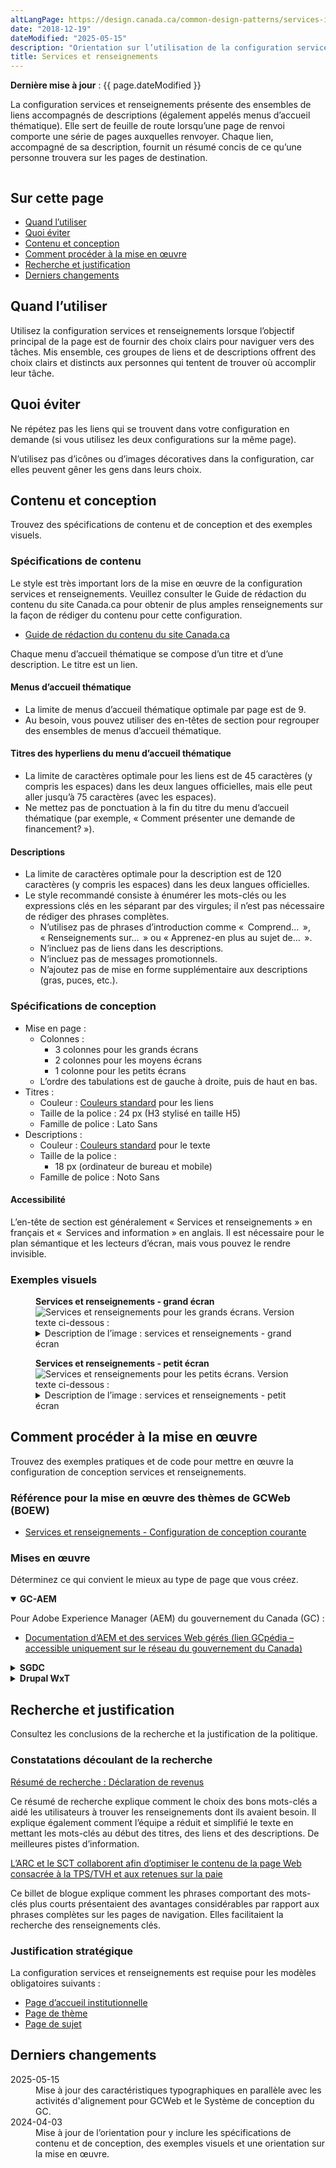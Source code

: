 ```yaml
---
altLangPage: https://design.canada.ca/common-design-patterns/services-information.html
date: "2018-12-19"
dateModified: "2025-05-15"
description: "Orientation sur l’utilisation de la configuration services et renseignements sur le site Canada.ca."
title: Services et renseignements
---
```

<p><strong>Dernière mise à jour</strong>&nbsp;: {{ page.dateModified }}</p>
<p>La configuration services et renseignements présente des ensembles de liens accompagnés de descriptions (également appelés menus d’accueil thématique). Elle sert de feuille de route lorsqu’une page de renvoi comporte une série de pages auxquelles renvoyer. Chaque lien, accompagné de sa description, fournit un résumé concis de ce qu’une personne trouvera sur les pages de destination.</p>
<div class="pattern-demo mrgn-tp-lg mrgn-bttm-xl"><img src="/images/services-info-generic-fr.png" class="img-responsive" alt="" /></div>
<section>
  <h2>Sur cette page</h2>
  <ul>
    <li><a href="#utiliser">Quand l’utiliser</a></li>
    <li><a href="#eviter">Quoi éviter</a></li>
    <li><a href="#contenu">Contenu et conception</a></li>
    <li><a href="#œuvre">Comment procéder à la mise en œuvre</a></li>
    <li><a href="#recherche">Recherche et justification</a></li>
    <li><a href="#changements">Derniers changements</a></li>
  </ul>
</section>
<section id="utiliser">
  <h2>Quand l’utiliser</h2>
  <p>Utilisez la configuration services et renseignements lorsque l’objectif principal de la page est de fournir des choix clairs pour naviguer vers des tâches. Mis ensemble, ces groupes de liens et de descriptions offrent des choix clairs et distincts aux personnes qui tentent de trouver où accomplir leur tâche.</p>
</section>
<section id="eviter">
  <h2>Quoi éviter</h2>
  <p>Ne répétez pas les liens qui se trouvent dans votre configuration en demande (si vous utilisez les deux configurations sur la même page).</p>
  <p>N’utilisez pas d’icônes ou d’images décoratives dans la configuration, car elles peuvent gêner les gens dans leurs choix.</p>
</section>
<section id="contenu">
  <h2>Contenu et conception</h2>
  <p>Trouvez des spécifications de contenu et de conception et des exemples visuels.</p>
  <h3>Spécifications de contenu</h3>
  <p>Le style est très important lors de la mise en œuvre de la configuration services et renseignements. Veuillez consulter le Guide de rédaction du contenu du site Canada.ca pour obtenir de plus amples renseignements sur la façon de rédiger du contenu pour cette configuration.</p>
  <ul>
    <li><a href="https://conception.canada.ca/guide-redaction/">Guide de rédaction du contenu du site Canada.ca</a></li>
  </ul>
  <p>Chaque menu d’accueil thématique se compose d’un titre et d’une description. Le titre est un lien.</p>
  <h4>Menus d’accueil thématique</h4>
  <ul>
    <li>La limite de menus d’accueil thématique optimale par page est de 9.</li>
    <li>Au besoin, vous pouvez utiliser des en-têtes de section pour regrouper des ensembles de menus d’accueil thématique.</li>
  </ul>
  <h4>Titres des hyperliens du menu d’accueil thématique</h4>
  <ul>
    <li>La limite de caractères optimale pour les liens est de 45 caractères (y compris les espaces) dans les deux langues officielles, mais elle peut aller jusqu’à 75 caractères (avec les espaces).</li>
    <li>Ne mettez pas de ponctuation à la fin du titre du menu d’accueil thématique (par exemple, &laquo;&nbsp;Comment présenter une demande de financement?&nbsp;&raquo;).</li>
  </ul>
  <h4>Descriptions</h4>
  <ul>
    <li>La limite de caractères optimale pour la description est de 120 caractères (y compris les espaces) dans les deux langues officielles.</li>
    <li>Le style recommandé consiste à énumérer les mots-clés ou les expressions clés en les séparant par des virgules; il n’est pas nécessaire de rédiger des phrases complètes.
      <ul>
        <li>N’utilisez pas de phrases d’introduction comme &laquo;&nbsp; Comprend… &nbsp;&raquo;, &laquo;&nbsp;Renseignements sur… &nbsp;&raquo; ou &laquo;&nbsp;Apprenez-en plus au sujet de… &nbsp;&raquo;.</li>
        <li>N’incluez pas de liens dans les descriptions.</li>
        <li>N’incluez pas de messages promotionnels.</li>
        <li>N’ajoutez pas de mise en forme supplémentaire aux descriptions (gras, puces, etc.).</li>
      </ul>
    </li>
  </ul>
  <h3>Spécifications de conception</h3>
  <ul>
    <li>Mise en page&nbsp;:
      <ul>
        <li>Colonnes&nbsp;:
          <ul>
            <li>3 colonnes pour les grands écrans</li>
            <li>2 colonnes pour les moyens écrans</li>
            <li>1 colonne pour les petits écrans</li>
          </ul>
        </li>
        <li>L’ordre des tabulations est de gauche à droite, puis de haut en bas.</li>
      </ul>
    </li>
    <li>
        Titres&nbsp;:
        <ul>
            <li>Couleur&nbsp;: <a href="/styles/couleurs.html">Couleurs standard</a> pour les liens</li>
            <li>Taille de la police&nbsp;: 24&nbsp;px (H3 stylisé en taille H5)</li>
            <li>Famille de police&nbsp;: Lato Sans</li>
        </ul>
    </li>
    <li>Descriptions&nbsp;:
      <ul>
        <li>Couleur&nbsp;: <a href="/styles/couleurs.html">Couleurs standard</a> pour le texte</li>
        <li>Taille de la police&nbsp;:
          <ul>
            <li>18&nbsp;px (ordinateur de bureau et mobile)</li>
          </ul>
        </li>
        <li>Famille de police&nbsp;: Noto Sans</li>
      </ul>
    </li>
  </ul>
  <h4>Accessibilité</h4>
  <p>L’en-tête de section est généralement &laquo;&nbsp;Services et renseignements&nbsp;&raquo; en français et &laquo;&nbsp; Services and information&nbsp;&raquo; en anglais. Il est nécessaire pour le plan sémantique et les lecteurs d’écran, mais vous pouvez le rendre invisible.</p>
  <h3>Exemples visuels</h3>
  <div class="pattern-demo mrgn-tp-md mrgn-bttm-md">
    <figure class="mrgn-tp-md mrgn-bttm-lg">
      <figcaption><b>Services et renseignements - grand écran</b></figcaption>
      <img src="/images/services-info-fr.png" class="img-responsive" alt="Services et renseignements pour les grands écrans. Version texte ci-dessous&nbsp;:" />
      <details>
        <summary class="wb-toggle" data-toggle='{"print":"on"}'>Description de l’image&nbsp;: services et renseignements - grand écran</summary>
        <p>Neuf menus d’accueil thématique distincts sont affichés sur trois colonnes et trois lignes. Le titre de chaque menu d’accueil thématique est un lien. En dessous du titre figurent des mots-clés qui décrivent ce que l’on trouvera en cliquant sur le titre du lien.</p>
      </details>
    </figure>
  </div>
  <div class="pattern-demo mrgn-tp-md mrgn-bttm-md">
    <figure class="mrgn-tp-md mrgn-bttm-lg">
      <figcaption><b>Services et renseignements - petit écran</b></figcaption>
      <img src="/images/services-info-sm-fr.png" class="img-responsive" alt="Services et renseignements pour les petits écrans. Version texte ci-dessous&nbsp;:" />
      <details>
        <summary class="wb-toggle" data-toggle='{"print":"on"}'>Description de l’image&nbsp;: services et renseignements - petit écran</summary>
        <p>Neuf menus d’accueil thématique distincts sont affichés sous forme de liste. Le titre de chaque menu d’accueil thématique est un lien. En dessous du titre figurent des mots-clés qui décrivent ce que l’on trouvera en cliquant sur le titre du lien.</p>
      </details>
    </figure>
  </div>
</section>
<section id="œuvre">
  <h2>Comment procéder à la mise en œuvre</h2>
  <p>Trouvez des exemples pratiques et de code pour mettre en œuvre la configuration de conception services et renseignements.</p>
  <h3>Référence pour la mise en œuvre des thèmes de GCWeb (BOEW)</h3>
  <ul>
    <li><a href="https://wet-boew.github.io/GCWeb/components/gc-srvinfo/gc-srvinfo-doc-fr.html">Services et renseignements&nbsp;-&nbsp;Configuration de conception courante</a></li>
  </ul>
  <h3>Mises en œuvre</h3>
  <p>Déterminez ce qui convient le mieux au type de page que vous créez.</p>
  <div class="row">
    <div class="col-md-8">
      <div class="wb-tabs mrgn-tp-lg">
        <div class="tabpanels">
          <details id="004" open="open">
            <summary><strong>GC-AEM</strong></summary>
            <p class="mrgn-tp-lg">Pour Adobe Experience Manager (AEM) du gouvernement du Canada (GC)&nbsp;:</p>
            <ul>
              <li><a href="https://www.gcpedia.gc.ca/wiki/Documentation_d%27AEM_sp%C3%A9cifique_au_GC_6.5">Documentation d’AEM et des services Web gérés (lien GCpédia – accessible uniquement sur le réseau du gouvernement du Canada)</a></li>
            </ul>
          </details>
          <details id="005">
            <summary><strong>SGDC</strong></summary>
            <p class="mrgn-tp-lg">Pour la Solution de gabarits à déploiement centralisé (SGDC)&nbsp;:</p>
            <ul>
              <li><a href="https://cenw-wscoe.github.io/sgdc-cdts/docs/index-fr.html">Documentation de la SGDC</a></li>
            </ul>
          </details>
          <details id="006">
            <summary><strong>Drupal WxT</strong></summary>
            <p class="mrgn-tp-lg">Pour Drupal WxT&nbsp;:</p>
            <ul>
              <li><a href="https://drupalwxt.github.io">Documentation de Drupal WxT (en anglais seulement)</a></li>
            </ul>
          </details>
        </div>
      </div>
    </div>
  </div>
</section>
<section id="recherche">
  <h2>Recherche et justification</h2>
  <p>Consultez les conclusions de la recherche et la justification de la politique.</p>
  <h3>Constatations découlant de la recherche</h3>
  <p><a href="https://blogue.canada.ca/resumes-recherche/comptes-entreprises-resume-recherche.html">Résumé de recherche&nbsp;: Déclaration de revenus</a></p>
  <p>Ce résumé de recherche explique comment le choix des bons mots-clés a aidé les utilisateurs à trouver les renseignements dont ils avaient besoin. Il explique également comment l’équipe a réduit et simplifié le texte en mettant les mots-clés au début des titres, des liens et des descriptions. De meilleures pistes d’information.</p>
  <p><a href="https://blogue.canada.ca/2018/08/16/collab-impots.html">L’ARC et le SCT collaborent afin d’optimiser le contenu de la page Web consacrée à la TPS/TVH et aux retenues sur la paie</a></p>
  <p>Ce billet de blogue explique comment les phrases comportant des mots-clés plus courts présentaient des avantages considérables par rapport aux phrases complètes sur les pages de navigation. Elles facilitaient la recherche des renseignements clés.</p>
  <h3>Justification stratégique</h3>
  <p>La configuration services et renseignements est requise pour les modèles obligatoires suivants&nbsp;:</p>
  <ul>
    <li><a href="/modeles-obligatoire/pages-profil-institutionnel.html">Page d’accueil institutionnelle</a></li>
    <li><a href="/modeles-obligatoire/theme.html">Page de thème</a></li>
    <li><a href="/modeles-obligatoire/sujet.html">Page de sujet</a></li>
  </ul>
</section>
<section id="changements">
  <h2>Derniers changements</h2>
  <dl class="dl-horizontal">
    <dt><time>2025-05-15</time></dt>
    <dd>Mise à jour des caractéristiques typographiques en parallèle avec les activités d'alignement pour GCWeb et le Système de conception du GC.</dd>
    <dt><time>2024-04-03</time></dt>
    <dd>Mise à jour de l’orientation pour y inclure les spécifications de contenu et de conception, des exemples visuels et une orientation sur la mise en œuvre.</dd>
  </dl>
</section>
